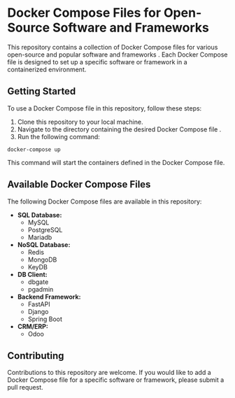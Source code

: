 
# Docker Compose Files for Open-Source Software and Frameworks

This repository contains a collection of Docker Compose files for various open-source and popular software and frameworks
. Each Docker Compose file is designed to set up a specific software or framework in a containerized environment.

## Getting Started

To use a Docker Compose file in this repository, follow these steps:

1. Clone this repository to your local machine.
2. Navigate to the directory containing the desired Docker Compose file
.
3. Run the following command:
```
docker-compose up
```

This command will start the containers defined in the Docker Compose file.

## Available Docker Compose Files

The following Docker Compose files are available in this repository:

* **SQL Database:**
    * MySQL
    * PostgreSQL
    * Mariadb
* **NoSQL Database:**
    * Redis
    * MongoDB
    * KeyDB
* **DB Client:**
    * dbgate
    * pgadmin
* **Backend Framework:**
    * FastAPI
    * Django
    * Spring Boot
* **CRM/ERP:**
    * Odoo

## Contributing

Contributions to this repository are welcome. If you would like to add a Docker Compose file for a specific software or framework, please submit a pull request.
